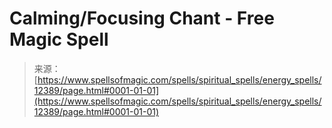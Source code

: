 <!--yml
category: 未分类
date: 2024-06-12 18:50:05
-->

# Calming/Focusing Chant - Free Magic Spell

> 来源：[https://www.spellsofmagic.com/spells/spiritual_spells/energy_spells/12389/page.html#0001-01-01](https://www.spellsofmagic.com/spells/spiritual_spells/energy_spells/12389/page.html#0001-01-01)